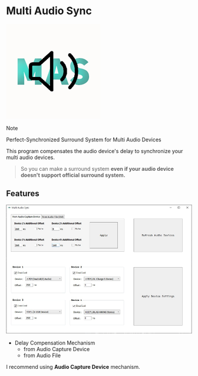 # Multi Audio Sync
![mas](https://github.com/MineEric64/MultiAudioSync/blob/main/docs/mas.png?raw=true)
 > [!NOTE]
 > Perfect-Synchronized Surround System for Multi Audio Devices

This program compensates the audio device's delay to synchronize your multi audio devices.
> So you can make a surround system **even if your audio device doesn't support official surround system.**

## Features
![image1](https://github.com/MineEric64/MultiAudioSync/blob/main/docs/image1.jpg?raw=true)

- Delay Compensation Mechanism
  - from Audio Capture Device
  - from Audio File

I recommend using **Audio Capture Device** mechanism.
